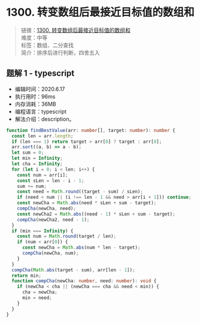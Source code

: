 # 1300. 转变数组后最接近目标值的数组和

> 链接：[1300. 转变数组后最接近目标值的数组和](https://leetcode-cn.com/problems/sum-of-mutated-array-closest-to-target/)  
> 难度：中等  
> 标签：数组、二分查找  
> 简介：排序后进行判断，四舍五入

## 题解 1 - typescript

- 编辑时间：2020.6.17
- 执行用时：96ms
- 内存消耗：36MB
- 编程语言：typescript
- 解法介绍：description。

```typescript
function findBestValue(arr: number[], target: number): number {
  const len = arr.length;
  if (len === 1) return target > arr[0] ? target : arr[0];
  arr.sort((a, b) => a - b);
  let sum = 0;
  let min = Infinity;
  let cha = Infinity;
  for (let i = 0; i < len; i++) {
    const num = arr[i];
    const sLen = len - i - 1;
    sum += num;
    const need = Math.round((target - sum) / sLen);
    if (need < num || (i !== len - 1 && need > arr[i + 1])) continue;
    const newCha = Math.abs(need * sLen + sum - target);
    compCha(newCha, need);
    const newCha2 = Math.abs((need - 1) * sLen + sum - target);
    compCha(newCha2, need - 1);
  }
  if (min === Infinity) {
    const num = Math.round(target / len);
    if (num < arr[0]) {
      const newCha = Math.abs(num * len - target);
      compCha(newCha, num);
    }
  }
  compCha(Math.abs(target - sum), arr[len - 1]);
  return min;
  function compCha(newCha: number, need: number): void {
    if (newCha < cha || (newCha === cha && need < min)) {
      cha = newCha;
      min = need;
    }
  }
}
```
